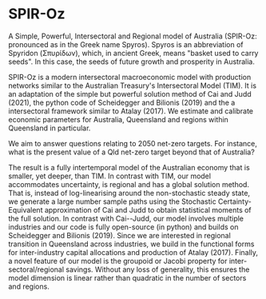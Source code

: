 # SPIR-Oz
A Simple, Powerful, Intersectoral and Regional model of Australia (SPIR-Oz: pronounced as in the Greek name Spyros). Spyros is an abbreviation of Spyridon (Σπυρίδων), which, in ancient Greek, means "basket used to carry seeds". In this case, the seeds of future growth and prosperity in Australia.

SPIR-Oz is a modern intersectoral macroeconomic model with production networks similar to the Australian Treasury's Intersectoral Model (TIM). It is an adaptation of the simple but powerful solution method of Cai and Judd (2021), the python code of Scheidegger and Bilionis (2019) and the  a intersectoral framework similar to Atalay (2017). We estimate and calibrate economic parameters for Australia, Queensland and regions within Queensland in particular. 

We aim to answer questions relating to 2050 net-zero targets. For instance, what is the present value of a Qld net-zero target beyond that of Australia?

The result is a fully intertemporal model of the Australian economy that is smaller, yet deeper, than TIM. In contrast with TIM, our model accommodates uncertainty, is regional and has a global solution method. That is, instead of log-linearising around the non-stochastic steady state, we generate a large number sample paths using the Stochastic Certainty-Equivalent approximation of Cai and Judd to obtain statistical moments of the full solution. In contrast with Cai--Judd, our model involves multiple industries and our code is fully open-source (in python) and builds on Scheidegger and Bilionis (2019). Since we are interested in regional transition in Queensland across industries, we build in the functional forms for inter-industry capital allocations and production of Atalay (2017). Finally, a novel feature of our model is the groupoid or Jacobi property for inter-sectoral/regional savings. Without any loss of generality, this ensures the model dimension is linear rather than quadratic in the number of sectors and regions.
